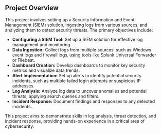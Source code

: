 ## Project Overview

This project involves setting up a Security Information and Event Management (SIEM) solution, ingesting logs from various sources, and analyzing them to detect security threats. The primary objectives include:

- **Configuring a SIEM Tool:** Set up a SIEM solution for effective log management and monitoring.
- **Data Ingestion:** Collect logs from multiple sources, such as Windows event logs and firewall logs, using tools like Splunk Universal Forwarder or Filebeat.
- **Dashboard Creation:** Develop dashboards to monitor key security metrics and visualize data trends.
- **Alert Implementation:** Set up alerts to identify potential security incidents, such as multiple failed login attempts or suspicious IP addresses.
- **Log Analysis:** Analyze log data to uncover anomalies and potential threats, applying search queries and filters.
- **Incident Response:** Document findings and responses to any detected incidents.

This project aims to demonstrate skills in log analysis, threat detection, and incident response, providing hands-on experience in a critical area of cybersecurity.

